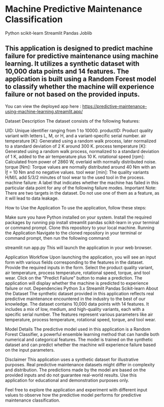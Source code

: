 # Machine Predictive Maintenance Classification
Python scikit-learn Streamlit Pandas Joblib

## This application is designed to predict machine failure for predictive maintenance using machine learning. It utilizes a synthetic dataset with 10,000 data points and 14 features. The application is built using a Random Forest model to classify whether the machine will experience failure or not based on the provided inputs.

You can view the deployed app here : https://predictive-maintenance-using-machine-learning.streamlit.app/

Dataset Description
The dataset consists of the following features:

UID: Unique identifier ranging from 1 to 10000.
productID: Product quality variant with letters L, M, or H, and a variant-specific serial number.
air temperature [K]: Generated using a random walk process, later normalized to a standard deviation of 2 K around 300 K.
process temperature [K]: Generated using a random walk process, normalized to a standard deviation of 1 K, added to the air temperature plus 10 K.
rotational speed [rpm]: Calculated from power of 2860 W, overlaid with normally distributed noise.
torque [Nm]: Torque values are normally distributed around 40 Nm with an Ïƒ = 10 Nm and no negative values.
tool wear [min]: The quality variants H/M/L add 5/3/2 minutes of tool wear to the used tool in the process.
machine failure: A label that indicates whether the machine has failed in this particular data point for any of the following failure modes.
Important Note: There are two targets in the dataset. Do not use one of them as a feature, as it will lead to data leakage.

How to Use the Application
To use the application, follow these steps:

Make sure you have Python installed on your system.
Install the required packages by running pip install streamlit pandas scikit-learn in your terminal or command prompt.
Clone this repository to your local machine.
Running the Application
Navigate to the cloned repository in your terminal or command prompt, then run the following command:

streamlit run app.py
This will launch the application in your web browser.

Application Workflow
Upon launching the application, you will see an input form with various fields corresponding to the features in the dataset.
Provide the required inputs in the form. Select the product quality variant, air temperature, process temperature, rotational speed, torque, and tool wear.
Click on the "Predict Failure" button to make a prediction.
The application will display whether the machine is predicted to experience failure or not.
Dependencies
Python 3.x
Streamlit
Pandas
Scikit-learn
About the Dataset
The synthetic dataset provided in this application reflects real predictive maintenance encountered in the industry to the best of our knowledge. The dataset contains 10,000 data points with 14 features. It includes a mix of low, medium, and high-quality variants, each with a specific serial number. The features represent various parameters like air temperature, process temperature, rotational speed, torque, and tool wear.

Model Details
The predictive model used in this application is a Random Forest Classifier, a powerful ensemble learning method that can handle both numerical and categorical features. The model is trained on the synthetic dataset and can predict whether the machine will experience failure based on the input parameters.

Disclaimer
This application uses a synthetic dataset for illustrative purposes. Real predictive maintenance datasets might differ in complexity and distribution. The predictions made by the model are based on the provided inputs and do not guarantee real-world results. Use this application for educational and demonstration purposes only.

Feel free to explore the application and experiment with different input values to observe how the predictive model performs for predictive maintenance classification.
